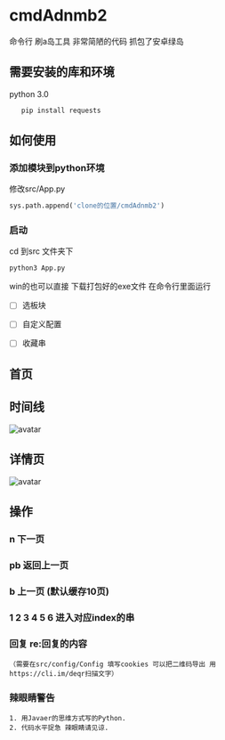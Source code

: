 # cmdAdnmb2
命令行 刷a岛工具
非常简陋的代码 抓包了安卓绿岛
## 需要安装的库和环境
python 3.0
 ```python
    pip install requests
```
## 如何使用
### 添加模块到python环境
修改src/App.py

 ```python
sys.path.append('clone的位置/cmdAdnmb2')
```
### 启动
cd 到src 文件夹下
 ```python
python3 App.py
```

win的也可以直接 下载打包好的exe文件 在命令行里面运行 


- [ ] 选板块
- [ ] 自定义配置
- [ ] 收藏串


## 首页
## 时间线
![avatar](https://s2.ax1x.com/2019/12/30/lMRkUx.png)
## 详情页
![avatar](https://s2.ax1x.com/2019/12/30/lM2REt.png)

## 操作 
 ### n 下一页
 ### pb 返回上一页
 ### b 上一页 (默认缓存10页)
 ### 1 2 3 4 5 6 进入对应index的串
 
 
 ### 回复 re:回复的内容 
    （需要在src/config/Config 填写cookies 可以把二维码导出 用https://cli.im/deqr扫描文字）


### 辣眼睛警告
    1. 用Javaer的思维方式写的Python.
    2. 代码水平捉急 辣眼睛请见谅. 
